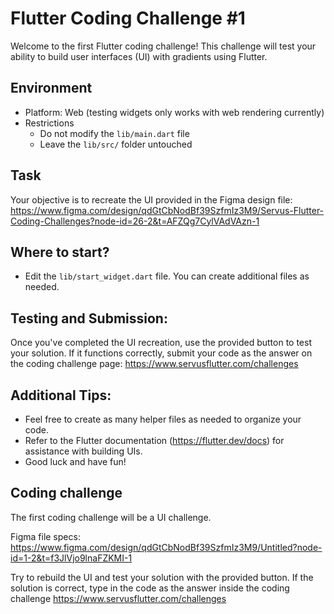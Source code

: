 # Flutter Coding Challenge #1

Welcome to the first Flutter coding challenge! This challenge will test your ability to build user
interfaces (UI) with gradients using Flutter.

## Environment

* Platform: Web (testing widgets only works with web rendering currently)
* Restrictions
    * Do not modify the `lib/main.dart` file
  * Leave the `lib/src/` folder untouched

## Task

Your objective is to recreate the UI provided in the Figma design
file: https://www.figma.com/design/qdGtCbNodBf39SzfmIz3M9/Servus-Flutter-Coding-Challenges?node-id=26-2&t=AFZQg7CylVAdVAzn-1

## Where to start?
* Edit the `lib/start_widget.dart` file. You can create additional files as needed.

## Testing and Submission:

Once you've completed the UI recreation, use the provided button to test your solution. If it
functions correctly, submit your code as the answer on the coding challenge
page:  https://www.servusflutter.com/challenges

## Additional Tips:

* Feel free to create as many helper files as needed to organize your code.
* Refer to the Flutter documentation (https://flutter.dev/docs) for assistance with building UIs.
* Good luck and have fun!

## Coding challenge

The first coding challenge will be a UI challenge. 

Figma file specs: https://www.figma.com/design/qdGtCbNodBf39SzfmIz3M9/Untitled?node-id=1-2&t=f3JlVjo9lnaFZKMI-1

Try to rebuild the UI and test your solution with the provided button. If the solution is correct, type in the code as the answer inside the coding challenge https://www.servusflutter.com/challenges